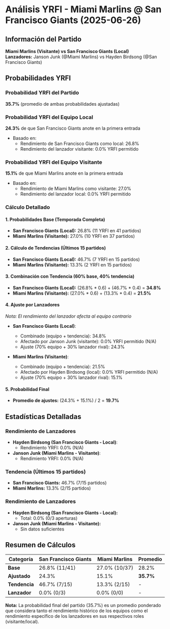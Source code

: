 # Análisis YRFI - Miami Marlins @ San Francisco Giants (2025-06-26)

## Información del Partido
**Miami Marlins (Visitante) vs San Francisco Giants (Local)**  
**Lanzadores:** Janson Junk (@Miami Marlins) vs Hayden Birdsong (@San Francisco Giants)

## Probabilidades YRFI

### Probabilidad YRFI del Partido
**35.7%** (promedio de ambas probabilidades ajustadas)

### Probabilidad YRFI del Equipo Local
**24.3%** de que San Francisco Giants anote en la primera entrada
- Basado en:
  - Rendimiento de San Francisco Giants como local: 26.8%
  - Rendimiento del lanzador visitante: 0.0% YRFI permitido

### Probabilidad YRFI del Equipo Visitante
**15.1%** de que Miami Marlins anote en la primera entrada
- Basado en:
  - Rendimiento de Miami Marlins como visitante: 27.0%
  - Rendimiento del lanzador local: 0.0% YRFI permitido

### Cálculo Detallado

#### 1. Probabilidades Base (Temporada Completa)
- **San Francisco Giants (Local):** 26.8% (11 YRFI en 41 partidos)
- **Miami Marlins (Visitante):** 27.0% (10 YRFI en 37 partidos)

#### 2. Cálculo de Tendencias (Últimos 15 partidos)
- **San Francisco Giants (Local):** 46.7% (7 YRFI en 15 partidos)
- **Miami Marlins (Visitante):** 13.3% (2 YRFI en 15 partidos)

#### 3. Combinación con Tendencia (60% base, 40% tendencia)
- **San Francisco Giants (Local):** (26.8% * 0.6) + (46.7% * 0.4) = **34.8%**
- **Miami Marlins (Visitante):** (27.0% * 0.6) + (13.3% * 0.4) = **21.5%**

#### 4. Ajuste por Lanzadores
*Nota: El rendimiento del lanzador afecta al equipo contrario*

- **San Francisco Giants (Local)**:
  - Combinado (equipo + tendencia): 34.8%
  - Afectado por Janson Junk (visitante): 0.0% YRFI permitido (N/A)
  - Ajuste (70% equipo + 30% lanzador rival): 24.3%

- **Miami Marlins (Visitante)**:
  - Combinado (equipo + tendencia): 21.5%
  - Afectado por Hayden Birdsong (local): 0.0% YRFI permitido (N/A)
  - Ajuste (70% equipo + 30% lanzador rival): 15.1%

#### 5. Probabilidad Final
- **Promedio de ajustes:** (24.3% + 15.1%) / 2 = **19.7%**

## Estadísticas Detalladas


### Rendimiento de Lanzadores
- **Hayden Birdsong (San Francisco Giants - Local)**:
  - Rendimiento YRFI: 0.0% (N/A)
- **Janson Junk (Miami Marlins - Visitante)**:
  - Rendimiento YRFI: 0.0% (N/A)
### Tendencia (Últimos 15 partidos)
- **San Francisco Giants:** 46.7% (7/15 partidos)
- **Miami Marlins:** 13.3% (2/15 partidos)

### Rendimiento de Lanzadores
- **Hayden Birdsong (San Francisco Giants - Local):**
  - Total: 0.0% (0/3 aperturas)
- **Janson Junk (Miami Marlins - Visitante):**
  - Sin datos suficientes

## Resumen de Cálculos
| Categoría | San Francisco Giants | Miami Marlins        | Promedio |
|-----------|----------------------|----------------------|----------|
| **Base** | 26.8% (11/41) | 27.0% (10/37) | 28.2% |
| **Ajustado** | 24.3% | 15.1% | **35.7%** |
| **Tendencia** | 46.7% (7/15) | 13.3% (2/15) | - |
| **Lanzador** | 0.0% (0/3) | 0.0% (0/0) | - |

**Nota:** La probabilidad final del partido (35.7%) es un promedio ponderado que considera tanto el rendimiento histórico de los equipos como el rendimiento específico de los lanzadores en sus respectivos roles (visitante/local).